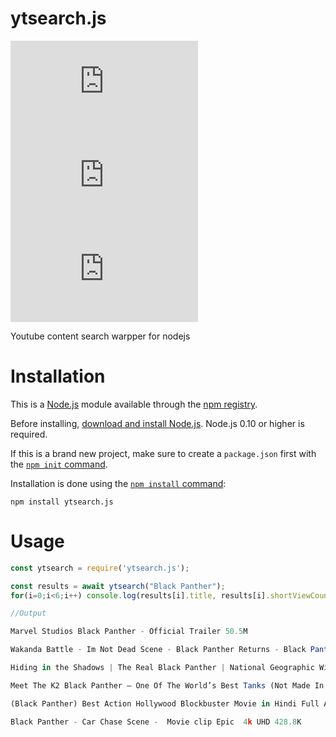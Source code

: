 # ytsearch.js

  [![NPM Version][npm-version-image]][npm-url]
  [![NPM Install Size][npm-install-size-image]][npm-install-size-url]
  [![NPM Downloads][npm-downloads-image]][npm-downloads-url]

Youtube content search warpper for nodejs

# Installation

This is a [Node.js](https://nodejs.org/en/) module available through the
[npm registry](https://www.npmjs.com/).

Before installing, [download and install Node.js](https://nodejs.org/en/download/).
Node.js 0.10 or higher is required.

If this is a brand new project, make sure to create a `package.json` first with
the [`npm init` command](https://docs.npmjs.com/creating-a-package-json-file).

Installation is done using the
[`npm install` command](https://docs.npmjs.com/getting-started/installing-npm-packages-locally):


``` pip
npm install ytsearch.js
```


# Usage

``` js
const ytsearch = require('ytsearch.js');

const results = await ytsearch("Black Panther");
for(i=0;i<6;i++) console.log(results[i].title, results[i].shortViewCount)

//Output

Marvel Studios Black Panther - Official Trailer 50.5M

Wakanda Battle - Im Not Dead Scene - Black Panther Returns - Black Panther (2018) Movie Clip 19.9M

Hiding in the Shadows | The Real Black Panther | National Geographic Wild UK 4.2M

Meet The K2 Black Panther – One Of The World’s Best Tanks (Not Made In the USA) 13K

(Black Panther) Best Action Hollywood Blockbuster Movie in Hindi Full Action HD 633.7K

Black Panther - Car Chase Scene -  Movie clip Epic  4k UHD 428.8K


 ```


[npm-downloads-image]: https://badgen.net/npm/dm/ytsearch.js
[npm-downloads-url]: https://npmcharts.com/compare/ytsearch.js?minimal=true
[npm-install-size-image]: https://badgen.net/packagephobia/install/ytsearch.js
[npm-install-size-url]: https://packagephobia.com/result?p=ytsearch.js
[npm-url]: https://npmjs.org/package/ytsearch.js
[npm-version-image]: https://badgen.net/npm/v/ytsearch.js